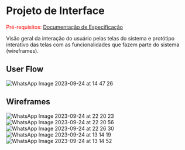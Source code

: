 
# Projeto de Interface

<span style="color:red">Pré-requisitos: <a href="2-Especificação do Projeto.md"> Documentação de Especificação</a></span>

Visão geral da interação do usuário pelas telas do sistema e protótipo interativo das telas com as funcionalidades que fazem parte do sistema (wireframes).


## User Flow

![WhatsApp Image 2023-09-24 at 14 47 26](https://github.com/ICEI-PUC-Minas-PMV-ADS/Control-Tasks-Points/assets/127263758/9447fde3-615d-48cf-96d9-4d619fa74dee)


## Wireframes

![WhatsApp Image 2023-09-24 at 22 20 23](https://github.com/ICEI-PUC-Minas-PMV-ADS/Control-Tasks-Points/assets/127263758/0d7ea5c3-4d1f-4ffa-bdae-c42197be52e0)
![WhatsApp Image 2023-09-24 at 22 20 56](https://github.com/ICEI-PUC-Minas-PMV-ADS/Control-Tasks-Points/assets/127263758/822ff535-24bd-420f-bc9e-2bd9d10ae6ff)
![WhatsApp Image 2023-09-24 at 22 26 30](https://github.com/ICEI-PUC-Minas-PMV-ADS/Control-Tasks-Points/assets/127263758/2a1b1ed8-ff94-458a-b4ab-652dd6a37c6f)
![WhatsApp Image 2023-09-24 at 13 14 19](https://github.com/ICEI-PUC-Minas-PMV-ADS/Control-Tasks-Points/assets/127263758/b722a72a-221b-4cd7-9474-da7f4512874d)
![WhatsApp Image 2023-09-24 at 13 14 52](https://github.com/ICEI-PUC-Minas-PMV-ADS/Control-Tasks-Points/assets/127263758/1eee1e09-b09c-4ac8-967f-8462f8b13eb5)





